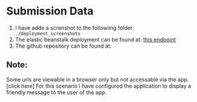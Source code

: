 # Submission Data

1. I have adde a screnshot to the followiing folder: ``` ./deployment_screenshots```
2. The elastic beanstalk deployment can be found at: [ this endpoint ](http://udaimagefiltersamdev-dev.us-east-1.elasticbeanstalk.com) 
3. The github repository can be found at: 


## Note:

Some urls are viewable in a browser only but not accessable via the app. [click here]
For this scenario I have configured the application to display a friendly message to the user of the app.




